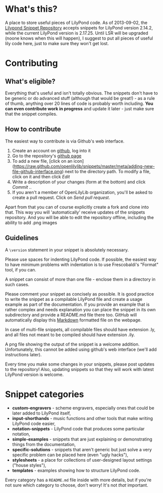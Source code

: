 What's this?
============

A place to store useful pieces of LilyPond code.
As of 2013-09-02, the
[Lilypond Snippet Repository](http://lsr.dsi.unimi.it/)
accepts snippets for LilyPond version 2.14.2,
while the current LilyPond version is 2.17.25.
Until LSR will be upgraded (noone knows when this will happen),
I suggest to put all pieces of useful lily code here,
just to make sure they won't get lost.


Contributing
============

What's eligible?
----------------

Everything that's useful and isn't totally obvious.
The snippets don't have to be generic or do advanced stuff
(although that would be great!) - as a rule of thumb,
anything over 20 lines of code is probably worth including.
**You can even contribute work in progress** and update it later -
just make sure that the snippet compiles.

How to contribute
-----------------

The easiest way to contribute is via Github's web interface.

1. Create an account on [github](http://github.com/), log into it
2. Go to the repository's
[github page](https://github.com/openlilylib/snippets)
3. To add a new file, [click on an icon]
(https://raw.github.com/openlilylib/snippets/master/meta/adding-new-file-github-interface.png)
next to the directory path.
To modify a file, click on it and then click _Edit_
5. Write a description of your changes (form at the bottom)
and click _Commit .._
6. If you aren't a member of OpenLilyLib organization,
you'll be asked to create a pull request. Click on _Send pull request_.

Apart from that you can of course explicitly create a fork and clone into that.
This way you will 'automatically' receive updates of the snippets repository.
And you will be able to edit the repository offline, including the ability to add .png images

Guidelines
----------

A `\version` statement in your snippet is absolutely necessary.

Please use spaces for indenting LilyPond code.  If possible,
the easiest way to have minimum problems with indentation
is to use Frescobaldi's "Format" tool, if you can.

A snippet can consist of more than one file -
enclose them in a directory in such cases.

Please comment your snippet as concisely as possible.
It is good practice to write the snippet as a compilable LilyPond
file and create a usage example as part of the documentation.
If you provide an example that is rather complex and needs
explanation you can place the snippet in its own subdirectory
and provide a README.md file there too.
GitHub will automatically display this
[Markdown](http://en.wikipedia.org/wiki/Markdown)
formatted file on the webpage.

In case of multi-file snippets, all compilable files should have
extension .ly, and all files not meant to be compiled should have extension .ily.

A png file showing the output of the snippet is a welcome addition.
Unfortunately, this cannot be added using github's web interface
(we'll add instructions later).

Every time you make some changes in your snippets, please post
updates to the repository!  Also, updating snippets so that they
will work with latest LilyPond version is welcome.


Snippet categories
==================

* __custom-engravers__ - scheme engravers, especially ones
    that could be later added to LilyPond itself,
* __input-shorthands__ - music functions and other tools
    that make writing LilyPond code easier,
* __notation-snippets__ - LilyPond code that produces
    some particular notation,
* __simple-examples__ - snippets that are just explaining
    or demonstrating things from the documentation,
* __specific-solutions__ - snippets that aren't generic but just solve
    a very specific problem can be placed here (even "ugly hacks"),
* __stylesheets__ - a place for collections of user-designed
    layout settings ("house styles"),
* __templates__ - examples showing how to structure LilyPond code.

Every category has a `README.md` file inside with more details,
but if you're not sure which category to choose, don't worry!
It's not *that* important.

<!---  (this is Markdown syntax for comments)
Later on, we may divide the snippets into 2 (or more)
"quality levels":
- official ones, showing Recommended LilyPond Practice,
- drafts, hacks etc. that were just written by someone
  and may be useful, but may also not be.

The policy would be to allow anyone to add anything to the "hacks",
but adding/changing official ones (or moving a draft to official ones)
would require some confirmation from someone else (not necessarily
a full review, but at least a quick look).
-->
